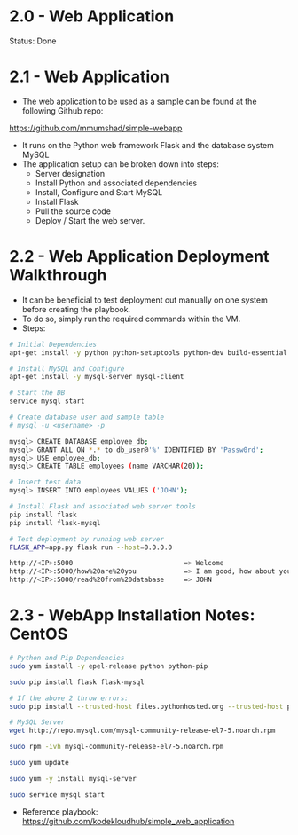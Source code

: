 # 2.0 - Web Application

Status: Done

# 2.1 - Web Application

- The web application to be used as a sample can be found at the following Github repo:

https://github.com/mmumshad/simple-webapp

- It runs on the Python web framework Flask and the database system MySQL
- The application setup can be broken down into steps:
    - Server designation
    - Install Python and associated dependencies
    - Install, Configure and Start MySQL
    - Install Flask
    - Pull the source code
    - Deploy / Start the web server.

# 2.2 - Web Application Deployment Walkthrough

- It can be beneficial to test deployment out manually on one system before creating the playbook.
- To do so, simply run the required commands within the VM.
- Steps:

```bash
# Initial Dependencies
apt-get install -y python python-setuptools python-dev build-essential python-pip python-mysqldb

# Install MySQL and Configure
apt-get install -y mysql-server mysql-client

# Start the DB
service mysql start

# Create database user and sample table
# mysql -u <username> -p

mysql> CREATE DATABASE employee_db;
mysql> GRANT ALL ON *.* to db_user@'%' IDENTIFIED BY 'Passw0rd';
mysql> USE employee_db;
mysql> CREATE TABLE employees (name VARCHAR(20));

# Insert test data
mysql> INSERT INTO employees VALUES ('JOHN');

# Install Flask and associated web server tools
pip install flask
pip install flask-mysql

# Test deployment by running web server
FLASK_APP=app.py flask run --host=0.0.0.0

http://<IP>:5000                            => Welcome
http://<IP>:5000/how%20are%20you            => I am good, how about you?
http://<IP>:5000/read%20from%20database     => JOHN
```

# 2.3 - WebApp Installation Notes: CentOS

```bash
# Python and Pip Dependencies
sudo yum install -y epel-release python python-pip

sudo pip install flask flask-mysql

# If the above 2 throw errors:
sudo pip install --trusted-host files.pythonhosted.org --trusted-host pypi.org --trusted-host pypi.python.org flask flask-mysql

# MySQL Server
wget http://repo.mysql.com/mysql-community-release-el7-5.noarch.rpm

sudo rpm -ivh mysql-community-release-el7-5.noarch.rpm

sudo yum update

sudo yum -y install mysql-server

sudo service mysql start
```

- Reference playbook: https://github.com/kodekloudhub/simple_web_application